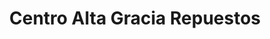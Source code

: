 ---
title: "Centro Alta Gracia Repuestos"
url: /alta-gracia/centro-alta-gracia-repuestos/
shop: electrónica
---